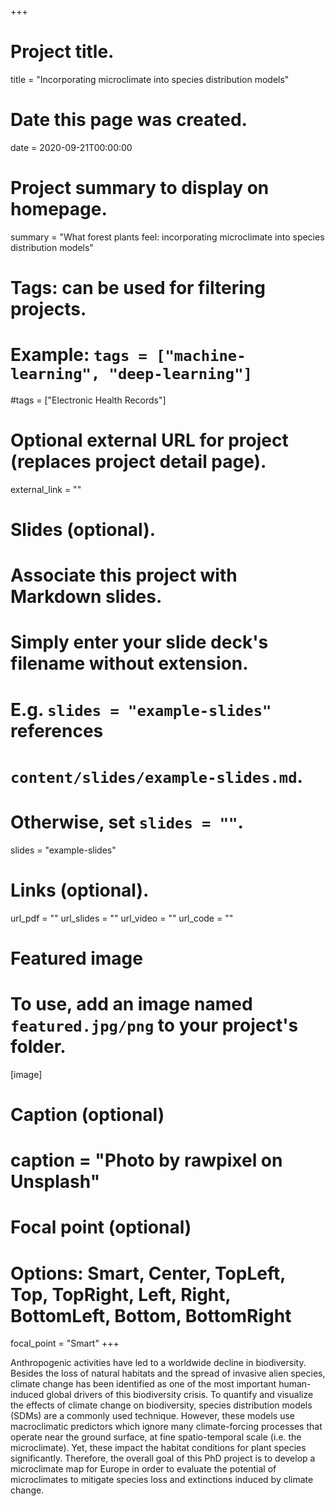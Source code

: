 +++
# Project title.
title = "Incorporating microclimate into species distribution models"

# Date this page was created.
date = 2020-09-21T00:00:00

# Project summary to display on homepage.
summary = "What forest plants feel: incorporating microclimate into species distribution models"

# Tags: can be used for filtering projects.
# Example: `tags = ["machine-learning", "deep-learning"]`
#tags = ["Electronic Health Records"]

# Optional external URL for project (replaces project detail page).
external_link = ""

# Slides (optional).
#   Associate this project with Markdown slides.
#   Simply enter your slide deck's filename without extension.
#   E.g. `slides = "example-slides"` references 
#   `content/slides/example-slides.md`.
#   Otherwise, set `slides = ""`.
slides = "example-slides"

# Links (optional).
url_pdf = ""
url_slides = ""
url_video = ""
url_code = ""


# Featured image
# To use, add an image named `featured.jpg/png` to your project's folder. 
[image]
  # Caption (optional)
  # caption = "Photo by rawpixel on Unsplash"
  
  # Focal point (optional)
  # Options: Smart, Center, TopLeft, Top, TopRight, Left, Right, BottomLeft, Bottom, BottomRight
  focal_point = "Smart"
+++

Anthropogenic activities have led to a worldwide decline in biodiversity. Besides the loss of natural habitats and the spread of invasive alien species, climate change has been identified as one of the most important human-induced global drivers of this biodiversity crisis. To quantify and visualize the effects of climate change on biodiversity, species distribution models (SDMs) are a commonly used technique. However, these models use macroclimatic predictors which ignore many climate-forcing processes that operate near the ground surface, at fine spatio-temporal scale (i.e. the microclimate). Yet, these impact the habitat conditions for plant species significantly. Therefore, the overall goal of this PhD project is to develop a microclimate map for Europe in order to evaluate the potential of microclimates to mitigate species loss and extinctions induced by climate change.

